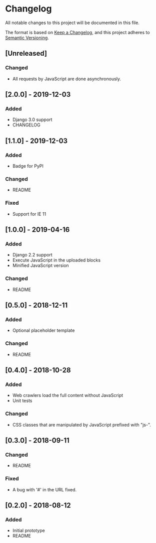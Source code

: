 # Changelog
All notable changes to this project will be documented in this file.

The format is based on [Keep a Changelog](https://keepachangelog.com/en/1.0.0/),
and this project adheres to [Semantic Versioning](https://semver.org/spec/v2.0.0.html).

## [Unreleased]

### Changed

- All requests by JavaScript are done asynchronously.

## [2.0.0] - 2019-12-03

### Added

- Django 3.0 support
- CHANGELOG

## [1.1.0] - 2019-12-03

### Added

- Badge for PyPI

### Changed

- README

### Fixed

- Support for IE 11

## [1.0.0] - 2019-04-16

### Added

- Django 2.2 support
- Execute JavaScript in the uploaded blocks
- Minified JavaScript version

### Changed

- README

## [0.5.0] - 2018-12-11

### Added

- Optional placeholder template 

### Changed

- README

## [0.4.0] - 2018-10-28

### Added

- Web crawlers load the full content without JavaScript
- Unit tests

### Changed

- CSS classes that are manipulated by JavaScript prefixed with "js-".

## [0.3.0] - 2018-09-11

### Changed

- README

### Fixed

- A bug with '#' in the URL fixed.

## [0.2.0] - 2018-08-12

### Added
 
- Initial prototype
- README

<!--
### Added
### Changed
### Deprecated
### Removed
### Fixed
### Security
-->




